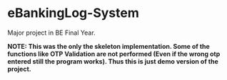 # eBankingLog-System
Major project in BE Final Year. 

**NOTE: This was the only the skeleton implementation. Some of the functions like OTP Validation are not performed (Even if the wrong otp entered still the program works). Thus this is just demo version of the project.**
